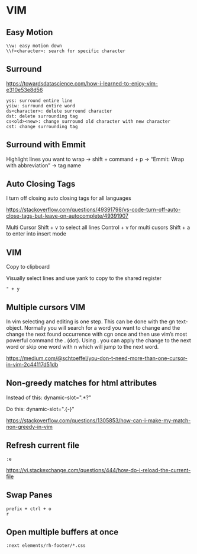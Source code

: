 # VIM

## Easy Motion

```
\\w: easy motion down
\\f<character>: search for specific character 
```


## Surround

https://towardsdatascience.com/how-i-learned-to-enjoy-vim-e310e53e8d56

```
yss: surround entire line
ysiw: surround entire word
ds<character>: delete surround character
dst: delete surrounding tag
cs<old><new>: change surround old character with new character
cst: change surrounding tag
```

## Surround with Emmit

Highlight lines you want to wrap -> shift + command + p -> “Emmit: Wrap with abbreviation” -> tag name

## Auto Closing Tags

I turn off closing auto closing tags for all languages

https://stackoverflow.com/questions/49391798/vs-code-turn-off-auto-close-tags-but-leave-on-autocomplete/49391907


Multi Cursor
Shift + v to select all lines
Control + v for multi cusors
Shift + a to enter into insert mode


## VIM

Copy to clipboard

Visually select lines and use yank to copy to the shared register

```
" + y
```

## Multiple cursors VIM

In vim selecting and editing is one step. This can be done with the gn text-object. Normally you will search for a word you want to change and the change the next found occurrence with cgn once and then use vim’s most powerful command the . (dot). Using . you can apply the change to the next word or skip one word with n which will jump to the next word.

https://medium.com/@schtoeffel/you-don-t-need-more-than-one-cursor-in-vim-2c44117d51db


## Non-greedy matches for html attributes

Instead of this: dynamic-slot=".*?"

Do this: dynamic-slot=".\{-}"


https://stackoverflow.com/questions/1305853/how-can-i-make-my-match-non-greedy-in-vim


## Refresh current file

```vim
:e
```


https://vi.stackexchange.com/questions/444/how-do-i-reload-the-current-file

## Swap Panes

```vim
prefix + ctrl + o
r
```

## Open multiple buffers at once

```vim
:next elements/rh-footer/*.css
```

